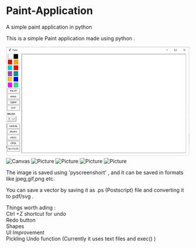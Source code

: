 # Paint-Application
A simple paint application in python

This is a simple Paint application made using python .

![Screenshort of app](https://github.com/Kannampuzha/Paint/blob/master/Screenshot.png)
![Canvas](https://github.com/Kannampuzha/Paint-App/blob/master/Screenshot2.png)
![Picture](https://github.com/Kannampuzha/Paint-App/blob/master/Screenshot3.png)
![Picture](https://github.com/Kannampuzha/Paint-App/blob/master/Screenshot4.png)
![Picture](https://github.com/Kannampuzha/Paint-App/blob/master/Screenshot5.png)
![Picture](https://github.com/Kannampuzha/Paint-App/blob/master/Screenshot6.png)


The image is saved using 'pyscreenshort' , and it can be saved in
formats like jpeg,gif,png etc.

You can save a vector by saving it as .ps (Postscript) file and converting it to pdf/svg .


Things worth ading :<br>
Ctrl +Z shortcut for undo<br>
Redo button <br>
Shapes<br>
UI Improvement <br>
Pickling Undo function (Currently it uses text files and exec() )<br>




